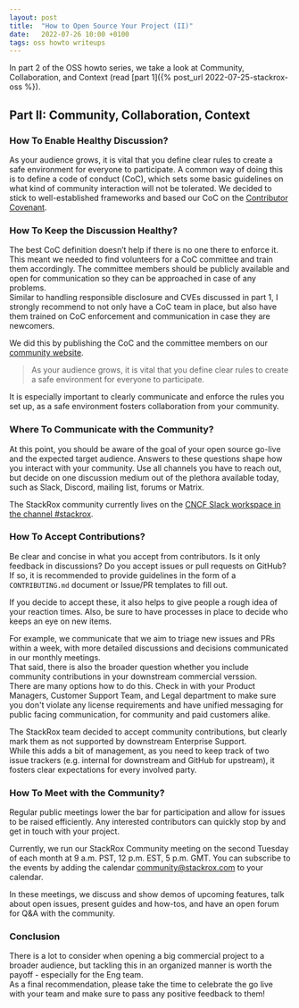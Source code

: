```yaml
---
layout: post
title:  "How to Open Source Your Project (II)"
date:   2022-07-26 10:00 +0100
tags: oss howto writeups
---
```


In part 2 of the OSS howto series, we take a look at Community, Collaboration, and Context (read [part 1]({% post_url 2022-07-25-stackrox-oss %}).

## Part II: Community, Collaboration, Context

### How To Enable Healthy Discussion?

As your audience grows, it is vital that you define clear rules to create a safe environment for everyone to participate. A common way of doing this is to define a code of conduct (CoC), which sets some basic guidelines on what kind of community interaction will not be tolerated. We decided to stick to well-established frameworks and based our CoC on the [Contributor Covenant](https://www.contributor-covenant.org/).


### How To Keep the Discussion Healthy?

The best CoC definition doesn’t help if there is no one there to enforce it. This meant we needed to find volunteers for a CoC committee and train them accordingly. The committee members should be publicly available and open for communication so they can be approached in case of any problems.  
Similar to handling responsible disclosure and CVEs discussed in part 1, I strongly recommend to not only have a CoC team in place, but also have them trained on CoC enforcement and communication in case they are newcomers.  

We did this by publishing the CoC and the committee members on our [community website](https://www.stackrox.io/code-conduct/).

> As your audience grows, it is vital that you define clear rules to create a safe environment for everyone to participate.  

It is especially important to clearly communicate and enforce the rules you set up, as a safe environment fosters collaboration from your community.


### Where To Communicate with the Community?

At this point, you should be aware of the goal of your open source go-live and the expected target audience. Answers to these questions shape how you interact with your community. Use all channels you have to reach out, but decide on one discussion medium out of the plethora available today, such as Slack, Discord, mailing list, forums or Matrix.

The StackRox community currently lives on the [CNCF Slack workspace in the channel #stackrox](https://www.stackrox.io/slack/).


### How To Accept Contributions?

Be clear and concise in what you accept from contributors. Is it only feedback in discussions? Do you accept issues or pull requests on GitHub? If so, it is recommended to provide guidelines in the form of a `CONTRIBUTING.md` document or Issue/PR templates to fill out.

If you decide to accept these, it also helps to give people a rough idea of your reaction times. Also, be sure to have processes in place to decide who keeps an eye on new items.

For example, we communicate that we aim to triage new issues and PRs within a week, with more detailed discussions and decisions communicated in our monthly meetings.  
That said, there is also the broader question whether you include community contributions in your downstream commercial verssion.  
There are many options how to do this. Check in with your Product Managers, Customer Support Team, and Legal department to make sure you don't violate any license requirements and have unified messaging for public facing communication, for community and paid customers alike.  

The StackRox team decided to accept community contributions, but clearly mark them as not supported by downstream Enterprise Support.  
While this adds a bit of management, as you need to keep track of two issue trackers (e.g. internal for downstream and GitHub for upstream), it fosters clear expectations for every involved party.


### How To Meet with the Community?

Regular public meetings lower the bar for participation and allow for issues to be raised efficiently. Any interested contributors can quickly stop by and get in touch with your project.

Currently, we run our StackRox Community meeting on the second Tuesday of each month at 9 a.m. PST, 12 p.m. EST, 5 p.m. GMT. You can subscribe to the events by adding the calendar community@stackrox.com to your calendar.

In these meetings, we discuss and show demos of upcoming features, talk about open issues, present guides and how-tos, and have an open forum for Q&A with the community.


### Conclusion

There is a lot to consider when opening a big commercial project to a broader audience, but tackling this in an organized manner is worth the payoff - especially for the Eng team.  
As a final recommendation, please take the time to celebrate the go live with your team and make sure to pass any positive feedback to them!
